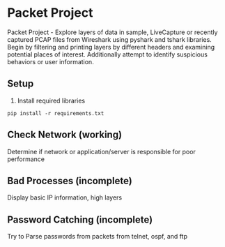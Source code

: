 # Packet Project

Packet Project - Explore layers of data in sample, LiveCapture or recently captured PCAP files from Wireshark using pyshark and tshark 
libraries. Begin by filtering and printing layers by different headers and examining potential places of interest. Additionally attempt to identify suspicious behaviors or user information.

## Setup

1. Install required libraries

```
pip install -r requirements.txt
```

## Check Network (working)

Determine if network or application/server is responsible for poor performance

## Bad Processes (incomplete)

Display basic IP information, high layers

## Password Catching (incomplete)

Try to Parse passwords from packets from telnet, ospf, and ftp 